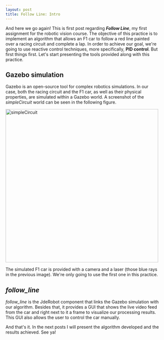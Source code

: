 ```yaml
---
layout: post
title: Follow Line: Intro
---
```

And here we go again! This is first post regarding ***Follow Line***, my first assignment for the robotic vision course. The objective of this practice is to implement an algorithm that allows an F1 car to follow a red line painted over a racing circuit and complete a lap. In order to achieve our goal, we're going to use reactive control techniques, more specifically, **PID control**. But first things first. Let's start presenting the tools provided along with this practice.

## Gazebo simulation
Gazebo is an open-source tool for complex robotics simulations. In our case, both the racing circuit and the F1 car, as well as their physical properties, are simulated within a Gazebo world. A screenshot of the *simpleCircuit* world can be seen in the following figure.

<img src="https://github.com/dpascualhe/dpascualhe.github.io/blob/master/images/follow_line/simpleCircuit.png" alt="simpleCircuit" style="width: 500px;"/>

The simulated F1 car is provided with a camera and a laser (those blue rays in the previous image). We're only going to use the first one in this practice.

## *follow_line* 
*follow_line* is the JdeRobot component that links the Gazebo simulation with our algorithm. Besides that, it provides a GUI that shows the live video feed from the car and right next to it a frame to visualize our processing results. This GUI also allows the user to control the car manually.

And that's it. In the next posts I will present the algorithm developed and the results achieved. See ya!





